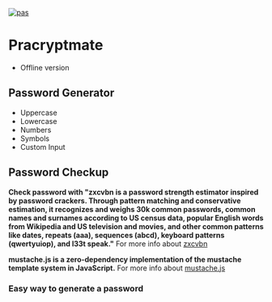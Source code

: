 [![pas](https://img.shields.io/static/v1?&message=ProgressiveApp.Store&color=74b9ff&style=flat&label=Follow%20Password%20Generator%20at)](https://progressiveapp.store/pwa/Password-Generator)

# Pracryptmate
- Offline version
## Password Generator
- Uppercase
- Lowercase
- Numbers
- Symbols 
- Custom Input
## Password Checkup
 **Check password with "zxcvbn is a password strength estimator inspired by password crackers. Through pattern matching and conservative estimation, it recognizes and weighs 30k common passwords, common names and surnames according to US census data, popular English words from Wikipedia and US television and movies, and other common patterns like dates, repeats (aaa), sequences (abcd), keyboard patterns (qwertyuiop), and l33t speak."**
For more info about [zxcvbn](https://github.com/dropbox/zxcvbn/blob/master/README.md)

**mustache.js is a zero-dependency implementation of the mustache template system in JavaScript.** For more info about [mustache.js](https://github.com/janl/mustache.js/blob/master/README.md)

### Easy way to generate a password
